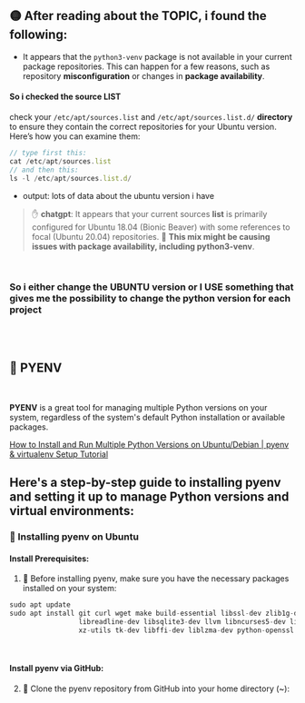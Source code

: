 ## 🟡 After reading about the TOPIC, i found the following:

- It appears that the `python3-venv` package is not available in your current package repositories. This can happen for a few reasons, such as repository **misconfiguration** or changes in **package availability**.

#### So i checked the source LIST

check your `/etc/apt/sources.list` and `/etc/apt/sources.list.d/` **directory** to ensure they contain the correct repositories for your Ubuntu version. Here’s how you can examine them:

```javascript
// type first this:
cat /etc/apt/sources.list
// and then this:
ls -l /etc/apt/sources.list.d/

```

- output: lots of data about the ubuntu version i have

> ✋ **chatgpt**: It appears that your current sources **list** is primarily configured for Ubuntu 18.04 (Bionic Beaver) with some references to focal (Ubuntu 20.04) repositories. 🔴 **This mix might be causing issues with package availability, including python3-venv**.

<br>

### So i either change the UBUNTU version or I USE something that gives me the possibility to change the python version for each project

 <br>
 <br>

## 🧶 PYENV

<br>

**PYENV** is a great tool for managing multiple Python versions on your system, regardless of the system's default Python installation or available packages.

[How to Install and Run Multiple Python Versions on Ubuntu/Debian | pyenv & virtualenv Setup Tutorial](https://youtu.be/1Zgo8M9yUtM?si=lPx1WQTX8_hQsu8D)

## Here's a step-by-step guide to installing pyenv and setting it up to manage Python versions and virtual environments:

### 🍨 Installing pyenv on Ubuntu

#### Install Prerequisites:

1. 🔸 Before installing pyenv, make sure you have the necessary packages installed on your system:

```javascript
sudo apt update
sudo apt install git curl wget make build-essential libssl-dev zlib1g-dev libbz2-dev \
                 libreadline-dev libsqlite3-dev llvm libncurses5-dev libncursesw5-dev \
                 xz-utils tk-dev libffi-dev liblzma-dev python-openssl

```

<br>

#### Install pyenv via GitHub:

2.  🔸 Clone the pyenv repository from GitHub into your home directory (~):
